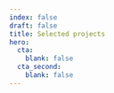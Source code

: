 ```yaml
---
index: false
draft: false
title: Selected projects
hero:
  cta:
    blank: false
  cta_second:
    blank: false
---
```

